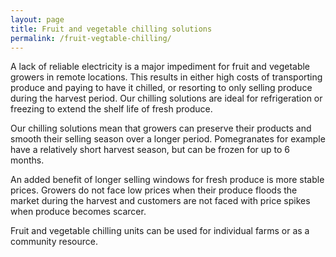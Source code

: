 ```yaml
---
layout: page
title: Fruit and vegetable chilling solutions
permalink: /fruit-vegtable-chilling/
---
```


A lack of reliable electricity is a major impediment for fruit and vegetable growers in remote locations. This results in either high costs of transporting produce and paying to have it chilled, or resorting to only selling produce during the harvest period. Our chilling solutions are ideal for refrigeration or freezing to extend the shelf life of fresh produce.

Our chilling solutions mean that growers can preserve their products and smooth their selling season over a longer period. Pomegranates for example have a relatively short harvest season, but can be frozen for up to 6 months.

An added benefit of longer selling windows for fresh produce is more stable prices. Growers do not face low prices when their produce floods the market during the harvest and customers are not faced with price spikes when produce becomes scarcer.

Fruit and vegetable chilling units can be used for individual farms or as a community resource.